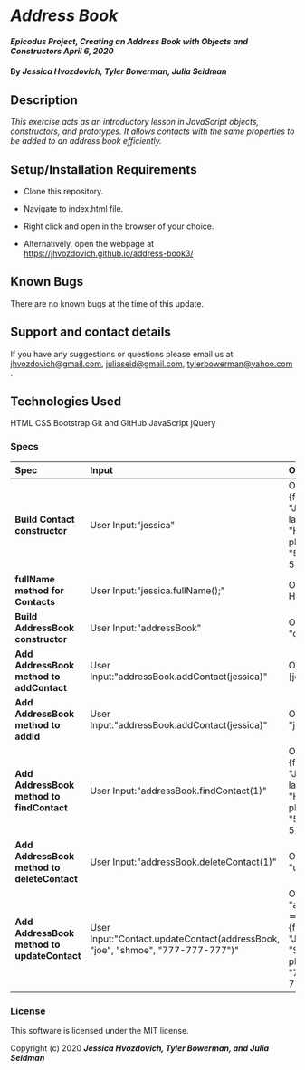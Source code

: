 # _Address Book_

#### _Epicodus Project, Creating an Address Book with Objects and Constructors April 6, 2020_

#### By _**Jessica Hvozdovich, Tyler Bowerman, Julia Seidman**_

## Description

_This exercise acts as an introductory lesson in JavaScript objects, constructors, and prototypes. It allows contacts with the same properties to be added to an address book efficiently._

## Setup/Installation Requirements

* Clone this repository.
* Navigate to index.html file.
* Right click and open in the browser of your choice.

* Alternatively, open the webpage at https://jhvozdovich.github.io/address-book3/


## Known Bugs

There are no known bugs at the time of this update.

## Support and contact details

If you have any suggestions or questions please email us at jhvozdovich@gmail.com, juliaseid@gmail.com, tylerbowerman@yahoo.com .

## Technologies Used

HTML
CSS
Bootstrap
Git and GitHub
JavaScript
jQuery

### Specs
| Spec | Input | Output |
| :------------- | :------------- | :------------- |
| **Build Contact constructor** | User Input:"jessica" | Output: "Contact {firstName: "Jessica", lastName: "Hvozdovich", phoneNumber: "555-555-5555"}" |
| **fullName method for Contacts** | User Input:"jessica.fullName();" | Output: "Jessica Hvozdovich" |
| **Build AddressBook constructor** | User Input:"addressBook" | Output: "contacts: []" |
| **Add AddressBook method to addContact** | User Input:"addressBook.addContact(jessica)" | Output: "[jessica]]" |
| **Add AddressBook method to addId** | User Input:"addressBook.addContact(jessica)" | Output: "jessica.id = 1" |
| **Add AddressBook method to findContact** | User Input:"addressBook.findContact(1)" | Output: "Contact {firstName: "Jessica", lastName: "Hvozdovich", phoneNumber: "555-555-5555", id: 1}" |
| **Add AddressBook method to deleteContact** | User Input:"addressBook.deleteContact(1)" | Output: "undefined" |
| **Add AddressBook method to updateContact** | User Input:"Contact.updateContact(addressBook, "joe", "shmoe", "777-777-777")" | Output: "addressBook[1] ==> Contact {firstName: "Joe", lastName: "Shmoe", phoneNumber: "777-777-7777", id: 1}" |

### License

This software is licensed under the MIT license.

Copyright (c) 2020 **_Jessica Hvozdovich, Tyler Bowerman, and Julia Seidman_**